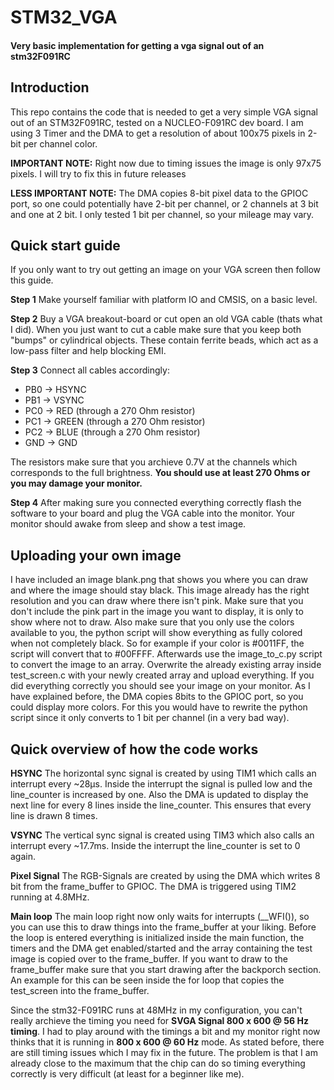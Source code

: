 # STM32_VGA
#### Very basic implementation for getting a vga signal out of an stm32F091RC

## Introduction
This repo contains the code that is needed to get a very simple VGA signal out of an STM32F091RC, tested on a NUCLEO-F091RC dev board. I am using 3 Timer and the DMA to get a resolution of about 100x75 pixels in 2-bit per channel color.

**IMPORTANT NOTE:** Right now due to timing issues the image is only 97x75 pixels. I will try to fix this in future releases

**LESS IMPORTANT NOTE:** The DMA copies 8-bit pixel data to the GPIOC port, so one could potentially have 2-bit per channel, or 2 channels at 3 bit and one at 2 bit. I only tested 1 bit per channel, so your mileage may vary.

## Quick start guide
If you only want to try out getting an image on your VGA screen then follow this guide.

**Step 1**
Make yourself familiar with platform IO and CMSIS, on a basic level.

**Step 2**
Buy a VGA breakout-board or cut open an old VGA cable (thats what I did). When you just want to cut a cable make sure that you keep both "bumps" or cylindrical objects. These contain ferrite beads, which act as a low-pass filter and help blocking EMI.

**Step 3**
Connect all cables accordingly:

 - PB0 &rarr; HSYNC
 - PB1 &rarr; VSYNC
 - PC0 &rarr; RED (through a 270 Ohm resistor)
 - PC1 &rarr; GREEN (through a 270 Ohm resistor)
 - PC2 &rarr; BLUE (through a 270 Ohm resistor)
 - GND &rarr; GND

The resistors make sure that you archieve 0.7V at the channels which corresponds to the full brightness. **You should use at least 270 Ohms or you may damage your monitor.** 

**Step 4**
After making sure you connected everything correctly flash the software to your board and plug the VGA cable into the monitor. Your monitor should awake from sleep and show a test image.

## Uploading your own image
I have included an image blank.png that shows you where you can draw and where the image should stay black. This image already has the right resolution and you can draw where there isn't pink. Make sure that you don't include the pink part in the image you want to display, it is only to show where not to draw. Also make sure that you only use the colors available to you, the python script will show everything as fully colored when not completely black. So for example if your color is #0011FF, the script will convert that to #00FFFF. Afterwards use the image_to_c.py script to convert the image to an array. Overwrite the already existing array inside test_screen.c with your newly created array and upload everything. If you did everything correctly you should see your image on your monitor. As I have explained before, the DMA copies 8bits to the GPIOC port, so you could display more colors. For this you would have to rewrite the python script since it only converts to 1 bit per channel (in a very bad way). 

## Quick overview of how the code works
**HSYNC**
The horizontal sync signal is created by using TIM1 which calls an interrupt every ~28μs. Inside the interrupt the signal is pulled low and the line_counter is increased by one. Also the DMA is updated to display the next line for every 8 lines inside the line_counter. This ensures that every line is drawn 8 times.

**VSYNC**
The vertical sync signal is created using TIM3 which also calls an interrupt every ~17.7ms. Inside the interrupt the line_counter is set to 0 again. 

**Pixel Signal**
The RGB-Signals are created by using the DMA which writes 8 bit from the frame_buffer to GPIOC. The DMA is triggered using TIM2 running at 4.8MHz.

**Main loop**
The main loop right now only waits for interrupts (__WFI()), so you can use this to draw things into the frame_buffer at your liking. Before the loop is entered everything is initialized inside the main function, the timers and the DMA get enabled/started and the array containing the test image is copied over to the frame_buffer. If you want to draw to the frame_buffer make sure that you start drawing after the backporch section. An example for this can be seen inside the for loop that copies the test_screen into the frame_buffer.

Since the stm32-F091RC runs at 48MHz in my configuration, you can't really archieve the timing you need for **SVGA Signal 800 x 600 @ 56 Hz timing**. I had to play around with the timings a bit and my monitor right now thinks that it is running in **800 x 600 @ 60 Hz** mode. As stated before, there are still timing issues which I may fix in the future. The problem is that I am already close to the maximum that the chip can do so timing everything correctly is very difficult (at least for a beginner like me). 